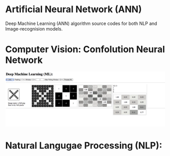 **Artificial Neural Network (ANN)**
===

Deep Machine Learning (ANN) algorithm source codes for both NLP and Image-recognision models.

Computer Vision: Confolution Neural Network
===
![Convolution Neural Netwirk Algorithm](screenshot_961-1.png)


Natural Langugae Processing (NLP):
===

